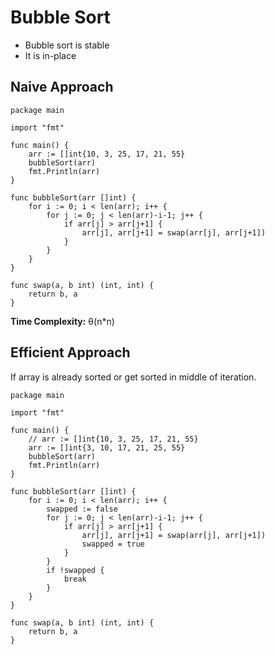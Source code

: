 # Bubble Sort

- Bubble sort is stable
- It is in-place
## Naive Approach

```
package main

import "fmt"

func main() {
	arr := []int{10, 3, 25, 17, 21, 55}
	bubbleSort(arr)
	fmt.Println(arr)
}

func bubbleSort(arr []int) {
	for i := 0; i < len(arr); i++ {
		for j := 0; j < len(arr)-i-1; j++ {
			if arr[j] > arr[j+1] {
				arr[j], arr[j+1] = swap(arr[j], arr[j+1])
			}
		}
	}
}

func swap(a, b int) (int, int) {
	return b, a
}

```

**Time Complexity:** &theta;(n*n)

## Efficient Approach

If array is already sorted or get sorted in middle of iteration.

```
package main

import "fmt"

func main() {
	// arr := []int{10, 3, 25, 17, 21, 55}
	arr := []int{3, 10, 17, 21, 25, 55}
	bubbleSort(arr)
	fmt.Println(arr)
}

func bubbleSort(arr []int) {
	for i := 0; i < len(arr); i++ {
		swapped := false
		for j := 0; j < len(arr)-i-1; j++ {
			if arr[j] > arr[j+1] {
				arr[j], arr[j+1] = swap(arr[j], arr[j+1])
				swapped = true
			}
		}
		if !swapped {
			break
		}
	}
}

func swap(a, b int) (int, int) {
	return b, a
}

```
